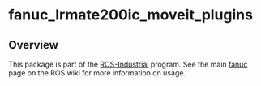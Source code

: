 # fanuc_lrmate200ic_moveit_plugins

## Overview

This package is part of the [ROS-Industrial][] program. See the main [fanuc][]
page on the ROS wiki for more information on usage.


[ROS-Industrial]: http://wiki.ros.org/Industrial
[fanuc]: http://wiki.ros.org/fanuc
